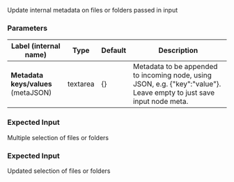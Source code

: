 
 Update internal metadata on files or folders passed in input

### Parameters
|Label (internal name)|Type|Default|Description|
|---|---|---|---|
|**Metadata keys/values** (metaJSON)|textarea|{}|Metadata to be appended to incoming node, using JSON, e.g. {"key":"value"}. Leave empty to just save input node meta.|



### Expected Input
Multiple selection of files or folders


### Expected Input
Updated selection of files or folders


